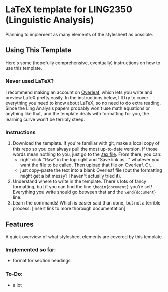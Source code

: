 # LaTeX template for LING2350 (Linguistic Analysis)
Planning to implement as many elements of the stylesheet as possible.

## Using This Template
Here's some (hopefully comprehensive, eventually) instructions on how to use this template.
### Never used LaTeX?
I recommend making an account on [Overleaf](https://www.overleaf.com), which lets you write and preview LaTeX pretty easily. In the instructions below, I'll try to cover everything you need to know about LaTeX, so no need to do extra reading. Since the Ling Analysis papers probably won't use math equations or anything like that, and the template deals with formatting for you, the learning curve won't be terribly steep.
### Instructions
1. Download the template. If you're familiar with git, make a local copy of this repo so you can always pull the most up-to-date version. If those words mean nothing to you, just go to the [.tex file](https://github.com/trholdridge/ling-style-template/blob/main/ling_analysis_template.tex). From there, you can:
    * right-click "Raw" in the top right and "Save link as..." whatever you want the file to be called. Then upload that file on Overleaf. Or...
    * just copy-paste the text into a blank Overleaf file (but the formatting might get a bit messy? I haven't actually tried it).
2. Understand where to write in the template. There's lots of fancy formatting, but if you can find the line `\begin{document}` you're set! Everything you write should go between that and the `\end{document}` line.
3. Learn the commands! Which is easier said than done, but not a terrible process. \[insert link to more thorough documentation\]

## Features
A quick overview of what stylesheet elements are covered by this template.
### Implemented so far:
- format for section headings
### To-Do:
- a lot
